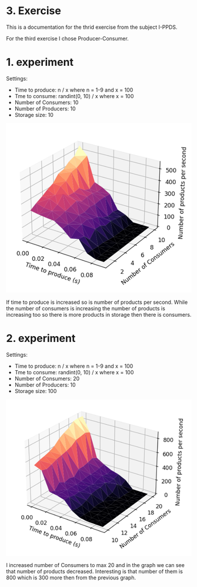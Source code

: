 # 3. Exercise
This is a documentation for the thrid exercise from the subject I-PPDS.

For the third exercise I chose Producer-Consumer.

# 1. experiment
Settings:
-   Time to produce: n / x where n = 1-9 and x = 100
-   Tme to consume: randint(0, 10) / x where x = 100
-   Number of Consumers: 10
-   Number of Producers: 10
-   Storage size: 10

![Bad Release](https://raw.githubusercontent.com/Rokulus/I-PPDS_Procka/03/images/base_setting.png)

If time to produce is increased so is number of products per second. While the number of consumers is increasing the number of products is increasing too so there is more products in storage then there is consumers.

# 2. experiment
Settings:
-   Time to produce: n / x where n = 1-9 and x = 100
-   Tme to consume: randint(0, 10) / x where x = 100
-   Number of Consumers: 20
-   Number of Producers: 10
-   Storage size: 100

![Bad Release](https://raw.githubusercontent.com/Rokulus/I-PPDS_Procka/03/images/experiment2.png)

I increased number of Consumers to max 20 and in the graph we can see that number of products decreased. Interesting is that number of them is 800 which is 300 more then from the previous graph.
